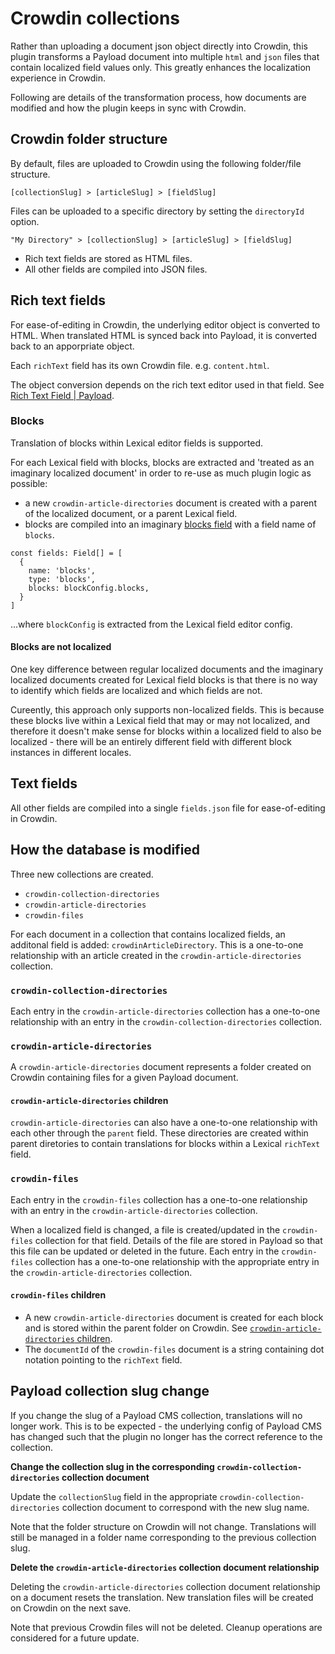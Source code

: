 # Crowdin collections

Rather than uploading a document json object directly into Crowdin, this plugin transforms a Payload document into multiple `html` and `json` files that contain localized field values only. This greatly enhances the localization experience in Crowdin.

Following are details of the transformation process, how documents are modified and how the plugin keeps in sync with Crowdin.

## Crowdin folder structure

By default, files are uploaded to Crowdin using the following folder/file structure.

```
[collectionSlug] > [articleSlug] > [fieldSlug]
```

Files can be uploaded to a specific directory by setting the `directoryId` option.

```
"My Directory" > [collectionSlug] > [articleSlug] > [fieldSlug]
```

- Rich text fields are stored as HTML files.
- All other fields are compiled into JSON files.

## Rich text fields

For ease-of-editing in Crowdin, the underlying editor object is converted to HTML. When translated HTML is synced back into Payload, it is converted back to an apporpriate object.

Each `richText` field has its own Crowdin file. e.g. `content.html`.

The object conversion depends on the rich text editor used in that field. See [Rich Text Field | Payload](https://payloadcms.com/docs/fields/rich-text).

### Blocks

Translation of blocks within Lexical editor fields is supported.

For each Lexical field with blocks, blocks are extracted and 'treated as an imaginary localized document' in order to re-use as much plugin logic as possible:

- a new `crowdin-article-directories` document is created with a parent of the localized document, or a parent Lexical field.
- blocks are compiled into an imaginary [blocks field](https://payloadcms.com/docs/fields/blocks) with a field name of `blocks`.

```
const fields: Field[] = [
  {
    name: 'blocks',
    type: 'blocks',
    blocks: blockConfig.blocks,
  }
]
```

...where `blockConfig` is extracted from the Lexical field editor config.

#### Blocks are not localized

One key difference between regular localized documents and the imaginary localized documents created for Lexical field blocks is that there is no way to identify which fields are localized and which fields are not.

Cureently, this approach only supports non-localized fields. This is because these blocks live within a Lexical field that may or may not localized, and therefore it doesn't make sense for blocks within a localized field to also be localized - there will be an entirely different field with different block instances in different locales.

## Text fields

All other fields are compiled into a single `fields.json` file for ease-of-editing in Crowdin.

## How the database is modified

Three new collections are created.

- `crowdin-collection-directories`
- `crowdin-article-directories`
- `crowdin-files`

For each document in a collection that contains localized fields, an additonal field is added: `crowdinArticleDirectory`. This is a one-to-one relationship with an article created in the `crowdin-article-directories` collection.

### `crowdin-collection-directories`

Each entry in the `crowdin-article-directories` collection has a one-to-one relationship with an entry in the `crowdin-collection-directories` collection.

### `crowdin-article-directories`

A `crowdin-article-directories` document represents a folder created on Crowdin containing files for a given Payload document.

#### `crowdin-article-directories` children

`crowdin-article-directories` can also have a one-to-one relationship with each other through the `parent` field. These directories are created within parent diretories to contain translations for blocks within a Lexical `richText` field.

### `crowdin-files`

Each entry in the `crowdin-files` collection has a one-to-one relationship with an entry in the `crowdin-article-directories` collection.

When a localized field is changed, a file is created/updated in the `crowdin-files` collection for that field. Details of the file are stored in Payload so that this file can be updated or deleted in the future. Each entry in the `crowdin-files` collection has a one-to-one relationship with the appropriate entry in the `crowdin-article-directories` collection.

#### `crowdin-files` children

- A new `crowdin-article-directories` document is created for each block and is stored within the parent folder on Crowdin. See [`crowdin-article-directories` children](#crowdin-article-directories-children).
- The `documentId` of the `crowdin-files` document is a string containing dot notation pointing to the `richText` field.


## Payload collection slug change

If you change the slug of a Payload CMS collection, translations will no longer work. This is to be expected - the underlying config of Payload CMS has changed such that the plugin no longer has the correct reference to the collection.

**Change the collection slug in the corresponding `crowdin-collection-directories` collection document**

Update the `collectionSlug` field in the appropriate `crowdin-collection-directories` collection document to correspond with the new slug name.

Note that the folder structure on Crowdin will not change. Translations will still be managed in a folder name corresponding to the previous collection slug.

**Delete the `crowdin-article-directories` collection document relationship**

Deleting the `crowdin-article-directories` collection document relationship on a document resets the translation. New translation files will be created on Crowdin on the next save.

Note that previous Crowdin files will not be deleted. Cleanup operations are considered for a future update.
